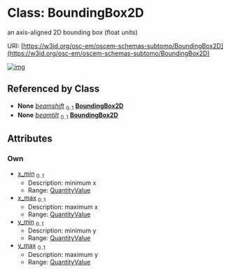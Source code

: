 
# Class: BoundingBox2D

an axis-aligned 2D bounding box (float units)

URI: [https://w3id.org/osc-em/oscem-schemas-subtomo/BoundingBox2D](https://w3id.org/osc-em/oscem-schemas-subtomo/BoundingBox2D)


[![img](https://yuml.me/diagram/nofunky;dir:TB/class/[QuantityValue],[QuantityValue]<y_max%200..1-++[BoundingBox2D],[QuantityValue]<y_min%200..1-++[BoundingBox2D],[QuantityValue]<x_max%200..1-++[BoundingBox2D],[QuantityValue]<x_min%200..1-++[BoundingBox2D],[Acquisition]++-%20beamshift%200..1>[BoundingBox2D],[Acquisition]++-%20beamtilt%200..1>[BoundingBox2D],[Acquisition])](https://yuml.me/diagram/nofunky;dir:TB/class/[QuantityValue],[QuantityValue]<y_max%200..1-++[BoundingBox2D],[QuantityValue]<y_min%200..1-++[BoundingBox2D],[QuantityValue]<x_max%200..1-++[BoundingBox2D],[QuantityValue]<x_min%200..1-++[BoundingBox2D],[Acquisition]++-%20beamshift%200..1>[BoundingBox2D],[Acquisition]++-%20beamtilt%200..1>[BoundingBox2D],[Acquisition])

## Referenced by Class

 *  **None** *[beamshift](beamshift.md)*  <sub>0..1</sub>  **[BoundingBox2D](BoundingBox2D.md)**
 *  **None** *[beamtilt](beamtilt.md)*  <sub>0..1</sub>  **[BoundingBox2D](BoundingBox2D.md)**

## Attributes


### Own

 * [x_min](x_min.md)  <sub>0..1</sub>
     * Description: minimum x
     * Range: [QuantityValue](QuantityValue.md)
 * [x_max](x_max.md)  <sub>0..1</sub>
     * Description: maximum x
     * Range: [QuantityValue](QuantityValue.md)
 * [y_min](y_min.md)  <sub>0..1</sub>
     * Description: minimum y
     * Range: [QuantityValue](QuantityValue.md)
 * [y_max](y_max.md)  <sub>0..1</sub>
     * Description: maximum y
     * Range: [QuantityValue](QuantityValue.md)
